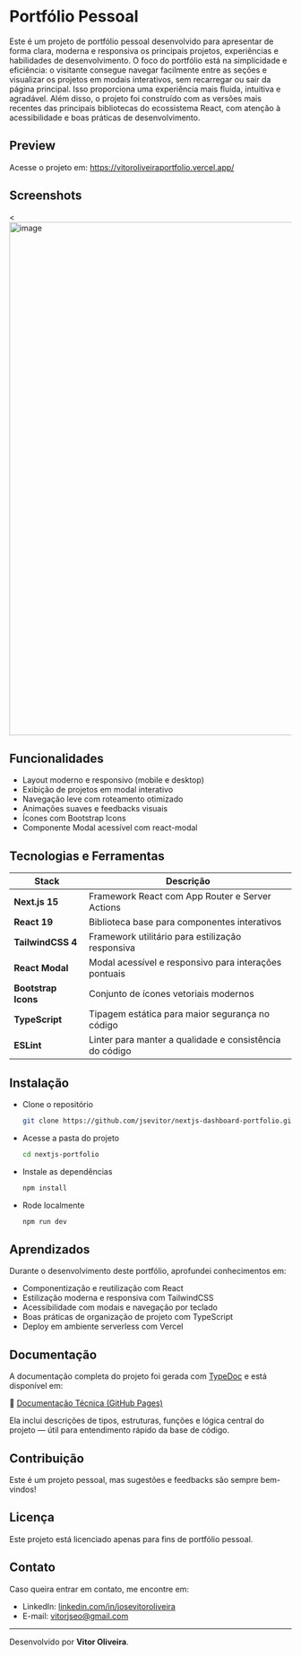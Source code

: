# Portfólio Pessoal

Este é um projeto de portfólio pessoal desenvolvido para apresentar de forma clara, moderna e responsiva os principais projetos, experiências e habilidades de desenvolvimento. O foco do portfólio está na simplicidade e eficiência: o visitante consegue navegar facilmente entre as seções e visualizar os projetos em modais interativos, sem recarregar ou sair da página principal. Isso proporciona uma experiência mais fluida, intuitiva e agradável. Além disso, o projeto foi construído com as versões mais recentes das principais bibliotecas do ecossistema React, com atenção à acessibilidade e boas práticas de desenvolvimento.

## Preview

Acesse o projeto em: https://vitoroliveiraportfolio.vercel.app/

## Screenshots

<<img width="1902" height="916" alt="image" src="https://github.com/user-attachments/assets/75b9eba5-3a9e-432d-9661-22a554f6a4df" />

## Funcionalidades

- Layout moderno e responsivo (mobile e desktop)
- Exibição de projetos em modal interativo
- Navegação leve com roteamento otimizado
- Animações suaves e feedbacks visuais
- Ícones com Bootstrap Icons
- Componente Modal acessível com react-modal

## Tecnologias e Ferramentas

| Stack               | Descrição                                                 |
| ------------------- | --------------------------------------------------------- |
| **Next.js 15**      | Framework React com App Router e Server Actions           |
| **React 19**        | Biblioteca base para componentes interativos              |
| **TailwindCSS 4**   | Framework utilitário para estilização responsiva          |
| **React Modal**     | Modal acessível e responsivo para interações pontuais     |
| **Bootstrap Icons** | Conjunto de ícones vetoriais modernos                     |
| **TypeScript**      | Tipagem estática para maior segurança no código           |
| **ESLint**          | Linter para manter a qualidade e consistência do código   |

## Instalação

- Clone o repositório
  ```bash
  git clone https://github.com/jsevitor/nextjs-dashboard-portfolio.git
  ```
- Acesse a pasta do projeto
  ```bash
  cd nextjs-portfolio
  ```
- Instale as dependências
  ```bash
  npm install
  ```
- Rode localmente
  ```bash
  npm run dev
  ```

## Aprendizados

Durante o desenvolvimento deste portfólio, aprofundei conhecimentos em:

- Componentização e reutilização com React
- Estilização moderna e responsiva com TailwindCSS
- Acessibilidade com modais e navegação por teclado
- Boas práticas de organização de projeto com TypeScript
- Deploy em ambiente serverless com Vercel

## Documentação

A documentação completa do projeto foi gerada com [TypeDoc](https://typedoc.org/) e está disponível em:

🔗 [Documentação Técnica (GitHub Pages)](https://jsevitor.github.io/restaurant-menu-challenge/)

Ela inclui descrições de tipos, estruturas, funções e lógica central do projeto — útil para entendimento rápido da base de código.

## Contribuição

Este é um projeto pessoal, mas sugestões e feedbacks são sempre bem-vindos!

## Licença

Este projeto está licenciado apenas para fins de portfólio pessoal.

## Contato

Caso queira entrar em contato, me encontre em:

- LinkedIn: [linkedin.com/in/josevitoroliveira](https://linkedin.com/in/josevitoroliveira)
- E-mail: [vitorjseo@gmail.com](mailto:vitorjseo@gmail.com)

---

Desenvolvido por **Vitor Oliveira**.
